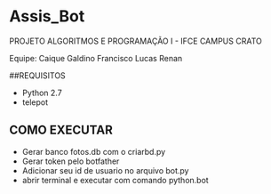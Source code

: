 # Assis_Bot
PROJETO ALGORITMOS E PROGRAMAÇÃO I - IFCE CAMPUS CRATO

Equipe:
Caique Galdino
Francisco Lucas
Renan

##REQUISITOS
- Python 2.7
- telepot

## COMO EXECUTAR
- Gerar banco fotos.db com o criarbd.py
- Gerar token pelo botfather
- Adicionar seu id de usuario no arquivo bot.py
- abrir terminal e executar com comando python.bot